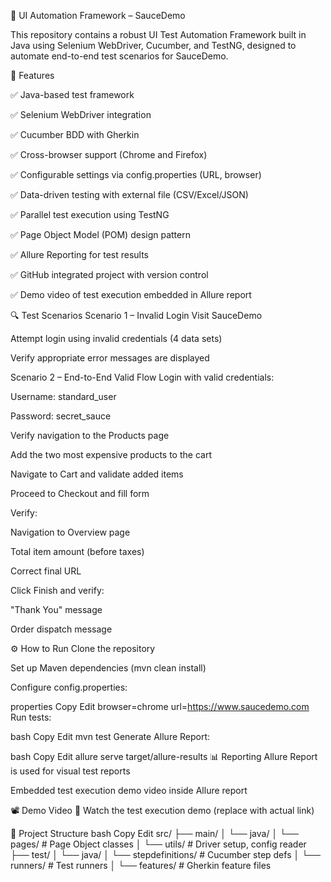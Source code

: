 🧪 UI Automation Framework – SauceDemo

This repository contains a robust UI Test Automation Framework built in Java using Selenium WebDriver, Cucumber, and TestNG, designed to automate end-to-end test scenarios for SauceDemo.

📌 Features

✅ Java-based test framework

✅ Selenium WebDriver integration

✅ Cucumber BDD with Gherkin

✅ Cross-browser support (Chrome and Firefox)

✅ Configurable settings via config.properties (URL, browser)

✅ Data-driven testing with external file (CSV/Excel/JSON)

✅ Parallel test execution using TestNG

✅ Page Object Model (POM) design pattern

✅ Allure Reporting for test results

✅ GitHub integrated project with version control

✅ Demo video of test execution embedded in Allure report

🔍 Test Scenarios
Scenario 1 – Invalid Login
Visit SauceDemo

Attempt login using invalid credentials (4 data sets)

Verify appropriate error messages are displayed

Scenario 2 – End-to-End Valid Flow
Login with valid credentials:

Username: standard_user

Password: secret_sauce

Verify navigation to the Products page

Add the two most expensive products to the cart

Navigate to Cart and validate added items

Proceed to Checkout and fill form

Verify:

Navigation to Overview page

Total item amount (before taxes)

Correct final URL

Click Finish and verify:

"Thank You" message

Order dispatch message

⚙️ How to Run
Clone the repository

Set up Maven dependencies (mvn clean install)

Configure config.properties:

properties
Copy
Edit
browser=chrome
url=https://www.saucedemo.com
Run tests:

bash
Copy
Edit
mvn test
Generate Allure Report:

bash
Copy
Edit
allure serve target/allure-results
📊 Reporting
Allure Report is used for visual test reports

Embedded test execution demo video inside Allure report

📽️ Demo Video
🎥 Watch the test execution demo (replace with actual link)

📁 Project Structure
bash
Copy
Edit
src/
├── main/
│   └── java/
│       └── pages/           # Page Object classes
│       └── utils/           # Driver setup, config reader
├── test/
│   └── java/
│       └── stepdefinitions/ # Cucumber step defs
│       └── runners/         # Test runners
│       └── features/        # Gherkin feature files
